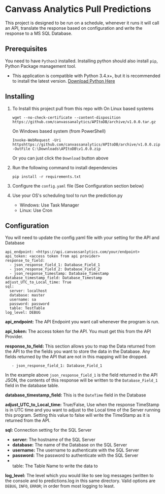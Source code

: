 # Canvass Analytics Pull Predictions
This project is designed to be run on a schedule, whenever it runs it will call an API, translate the response based on configuration and write the response to a MS SQL Database.

## Prerequisites
You need to have `Python3` installed.  Installing python should also install `pip`, Python Package management tool.
* This application is compatible with Python 3.4.x+, but it is recommended to install the latest version. [Download Python Here](https://www.python.org/downloads/)

## Installing
1. To Install this project pull from this repo with
    On Linux based systems
    ```
    wget --no-check-certificate --content-disposition https://github.com/canvassanalytics/APItoDB/archive/v1.0.0.tar.gz
    ```
    On Windows based system (from PowerShell)
    ```
    Invoke-WebRequest -Uri httpshttps://github.com/canvassanalytics/APItoDB/archive/v1.0.0.zip -OutFile C:\Downloads\APItoDB\v1.0.0.zip
    ```
    Or you can just click the `Download` button above

2. Run the following command to install dependencies
    ```
    pip install -r requirements.txt
    ```

3. Configure the `config.yaml` file (See Configuration section below)

4. Use your OS's scheduling tool to run the prediction.py
    * Windows: Use Task Manager
    * Linux: Use Cron

## Configuration
You will need to update the config.yaml file with your setting for the API and Database
```
api_endpoint: <https://api.canvassanlytics.com/your/endpoint>
api_token: <access token from api provider>
response_to_field:
  - json_response_field_1: Database_Field_1
  - json_response_field_2: Database_Field_2
  - json_response_timestamp: Database_Timestamp
database_timestamp_field: Database_Timestamp
adjust_UTC_to_Local_time: True
sql:
  server: localhost
  database: master
  username: sa
  password: password
  table: TestTable
log_level: DEBUG
```
<b>api_endpoint:</b> The API Endpoint you want call whenever the program is run.

<b>api_token:</b> The access token for the API.  You must get this from the API Provider.

<b>response_to_field:</b> This section allows you to map the Data returned from the API to the the fields you want to store the data in the Database.  Any fields returned by the API that are not in this mapping will be dropped.

```
   - json_response_field_1: Database_Field_1
```
In the example above `json_response_field_1` is the field returned in the API JSON, the contents of this response will be written to the `Database_Field_1` field in the database table.

<b>database_timestamp_field:</b> This is the `DateTime` field in the Database

<b>adjust_UTC_to_Local_time:</b> True/False, Use when the response TimeStamp is in UTC time and you want to adjust to the Local time of the Server running this program.  Setting this value to false will write the TimeStamp as it is returned from the API.

<b>sql:</b> Connection setting for the SQL Server

* <b>server:</b> The hostname of the SQL Server
* <b>database:</b> The name of the Database on the SQL Server
* <b>username:</b> The username to authenticate with the SQL Server
* <b>password:</b> The password to authenticate with the SQL Server
* <br>table:</b> The Table Name to write the data to

<b>log_level:</b> The level which you would like to see log messages (written to the console and to predictions.log in this same directory.  Valid options are `DEBUG`, `INFO`, `ERROR`; in order from most logging to least.